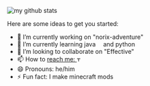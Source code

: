 ![my github stats](https://github-readme-stats.vercel.app/api?username=doctor4t&count_private=true&show_icons=true&include_all_commits=true&theme=radical)
<p align="center">
  
  Here are some ideas to get you started:
  
  - 🔭 I’m currently working on "norix-adventure"
  - 🌱 I’m currently learning java <img src="https://img.shields.io/badge/java-orange?style=for-the-badge&logo=oracle&logoColor=white" height="10"/> and python <img src="https://img.shields.io/badge/python-3670A0?style=for-the-badge&logo=python&logoColor=white" height="10"/>
  - 👯 I’m looking to collaborate on "Effective"
  - 📫 How to <a href="https://t.me/Max2010Sul">reach me: <img src="https://img.shields.io/badge/Telegram-2CA5E0?style=for-the-badge&logo=telegram&logoColor=white" alt="Telegram" height="10"/></a>
  - 😄 Pronouns: he/him
  - ⚡ Fun fact: I make minecraft mods
</p>
